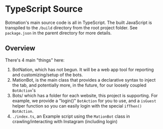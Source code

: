 # TypeScript Source

Botmation's main source code is all in TypeScript. The built JavaScript is transpiled to the `/build` directory from the root project folder. See `package.json` in the parent directory for more details.

## Overview

There's 4 main "things" here:

1) BotNation, which has not begun. It will be a web app tool for reporting and customizing/setup of the bots.
2) MationBot, is the main class that provides a declarative syntax to inject the tab, and potentially more, in the future, for our loosely coupled `BotAction`'s
3) Bots/ which has a folder for each website, this project is supporting. For example, we provide a "login()" `BotAction` for you to use, and a `isGuest` helper function so you can easily login with the special `ifThen()` `BotAction`.
4) `./index.ts`, an Example script using the `MationBot` class in crawling/interacting with Instagram (including login)